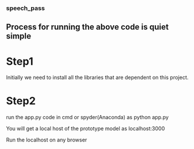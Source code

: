### speech_pass

## Process for running the above code is quiet simple

# Step1
Initially we need to install all the libraries that are dependent on this project.

# Step2
run the app.py code in cmd or spyder(Anaconda) as python app.py

You will get a local host of the prototype model as localhost:3000

Run the localhost on any browser

